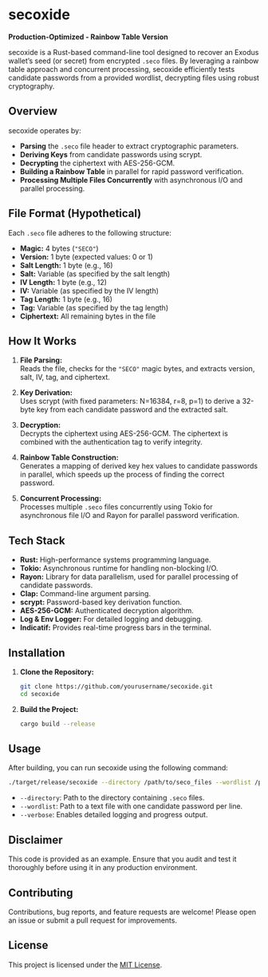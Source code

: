 
# secoxide

**Production-Optimized - Rainbow Table Version**

secoxide is a Rust-based command-line tool designed to recover an Exodus wallet’s seed (or secret) from encrypted `.seco` files. By leveraging a rainbow table approach and concurrent processing, secoxide efficiently tests candidate passwords from a provided wordlist, decrypting files using robust cryptography.

## Overview

secoxide operates by:
- **Parsing** the `.seco` file header to extract cryptographic parameters.
- **Deriving Keys** from candidate passwords using scrypt.
- **Decrypting** the ciphertext with AES-256-GCM.
- **Building a Rainbow Table** in parallel for rapid password verification.
- **Processing Multiple Files Concurrently** with asynchronous I/O and parallel processing.

## File Format (Hypothetical)

Each `.seco` file adheres to the following structure:
- **Magic:** 4 bytes (`"SECO"`)
- **Version:** 1 byte (expected values: 0 or 1)
- **Salt Length:** 1 byte (e.g., 16)
- **Salt:** Variable (as specified by the salt length)
- **IV Length:** 1 byte (e.g., 12)
- **IV:** Variable (as specified by the IV length)
- **Tag Length:** 1 byte (e.g., 16)
- **Tag:** Variable (as specified by the tag length)
- **Ciphertext:** All remaining bytes in the file

## How It Works

1. **File Parsing:**  
   Reads the file, checks for the `"SECO"` magic bytes, and extracts version, salt, IV, tag, and ciphertext.

2. **Key Derivation:**  
   Uses scrypt (with fixed parameters: N=16384, r=8, p=1) to derive a 32-byte key from each candidate password and the extracted salt.

3. **Decryption:**  
   Decrypts the ciphertext using AES-256-GCM. The ciphertext is combined with the authentication tag to verify integrity.

4. **Rainbow Table Construction:**  
   Generates a mapping of derived key hex values to candidate passwords in parallel, which speeds up the process of finding the correct password.

5. **Concurrent Processing:**  
   Processes multiple `.seco` files concurrently using Tokio for asynchronous file I/O and Rayon for parallel password verification.

## Tech Stack

- **Rust:** High-performance systems programming language.
- **Tokio:** Asynchronous runtime for handling non-blocking I/O.
- **Rayon:** Library for data parallelism, used for parallel processing of candidate passwords.
- **Clap:** Command-line argument parsing.
- **scrypt:** Password-based key derivation function.
- **AES-256-GCM:** Authenticated decryption algorithm.
- **Log & Env Logger:** For detailed logging and debugging.
- **Indicatif:** Provides real-time progress bars in the terminal.

## Installation

1. **Clone the Repository:**

   ```bash
   git clone https://github.com/yourusername/secoxide.git
   cd secoxide
   ```

2. **Build the Project:**

   ```bash
   cargo build --release
   ```

## Usage

After building, you can run secoxide using the following command:

```bash
./target/release/secoxide --directory /path/to/seco_files --wordlist /path/to/wordlist.txt --verbose
```

- `--directory`: Path to the directory containing `.seco` files.
- `--wordlist`: Path to a text file with one candidate password per line.
- `--verbose`: Enables detailed logging and progress output.

## Disclaimer

This code is provided as an example. Ensure that you audit and test it thoroughly before using it in any production environment.

## Contributing

Contributions, bug reports, and feature requests are welcome! Please open an issue or submit a pull request for improvements.

## License

This project is licensed under the [MIT License](LICENSE).

